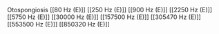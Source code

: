 Otospongiosis
[[80 Hz (E)]]
[[250 Hz (E)]]
[[900 Hz (E)]]
[[2250 Hz (E)]]
[[5750 Hz (E)]]
[[30000 Hz (E)]]
[[157500 Hz (E)]]
[[305470 Hz (E)]]
[[553500 Hz (E)]]
[[850320 Hz (E)]]